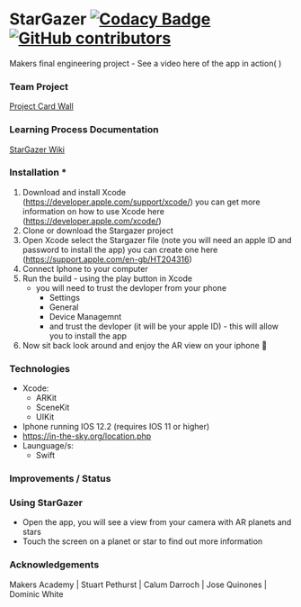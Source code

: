 # StarGazer [![Codacy Badge](https://api.codacy.com/project/badge/Grade/f325751f38b94a30bef75e07ac2bbca5)](https://app.codacy.com/app/CalumDarroch/stargazer?utm_source=github.com&utm_medium=referral&utm_content=jo-quin/stargazer&utm_campaign=Badge_Grade_Dashboard) [![GitHub contributors](https://img.shields.io/github/contributors/jo-quin/stargazer.svg)](https://github.com/jo-quin/stargazer/graphs/contributors)

Makers final engineering project - See a video here of the app in action( )

### Team Project
[Project Card Wall](https://github.com/jo-quin/stargazer/projects/1)

### Learning Process Documentation
[StarGazer Wiki](https://github.com/jo-quin/stargazer.wiki.git)

### Installation *
1. Download and install Xcode (https://developer.apple.com/support/xcode/) you can get more information on how to use Xcode here (https://developer.apple.com/xcode/)
2. Clone or download the Stargazer project
3. Open Xcode select the Stargazer file (note you will need an apple ID and password to install the app) you can create one here (https://support.apple.com/en-gb/HT204316)
4. Connect Iphone to your computer
5. Run the build - using the play button in Xcode
   * you will need to trust the devloper from your phone
     * Settings
     * General 
     * Device Managemnt
     * and trust the devloper (it will be your apple ID) - this will allow you to install the app
6. Now sit back look around and enjoy the AR view on your iphone :iphone:

### Technologies
* Xcode:
  * ARKit
  * SceneKit
  * UIKit
* Iphone running IOS 12.2 (requires IOS 11 or higher)
* https://in-the-sky.org/location.php
* Launguage/s:
  * Swift

### Improvements / Status

 

### Using StarGazer

* Open the app, you will see a view from your camera with AR planets and stars
* Touch the screen on a planet or star to find out more information

### Acknowledgements
Makers Academy | Stuart Pethurst | Calum Darroch | Jose Quinones | Dominic White
